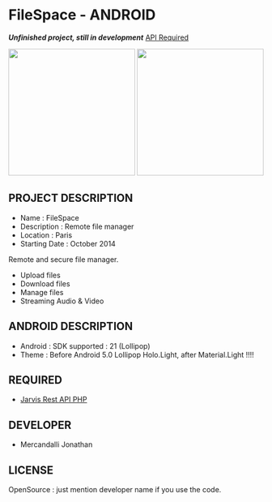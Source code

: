 FileSpace - ANDROID
=====================

**_Unfinished project, still in development_** [API Required](https://github.com/Mercandj/Jarvis-API)

<p align="center">
	<img src="https://raw.github.com/Mercandj/Jarvis-Android/master/screenshot/A.png" width="250" />
	<img src="https://raw.github.com/Mercandj/Jarvis-Android/master/screenshot/B.png" width="250" />
</p>

## PROJECT DESCRIPTION

* Name : FileSpace
* Description : Remote file manager
* Location : Paris
* Starting Date : October 2014

Remote and secure file manager.
* Upload files
* Download files
* Manage files
* Streaming Audio & Video

## ANDROID DESCRIPTION

* Android : SDK supported : 21 (Lollipop)
* Theme : Before Android 5.0 Lollipop Holo.Light, after Material.Light !!!!


## REQUIRED

* [Jarvis Rest API PHP](https://github.com/Mercandj/Jarvis-API)


## DEVELOPER

* Mercandalli Jonathan


## LICENSE

OpenSource : just mention developer name if you use the code.